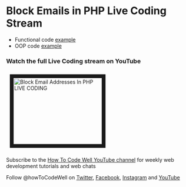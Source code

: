 # Block Emails in PHP Live Coding Stream

- Functional code [example](functional)
- OOP code [example](oop)

### Watch the full Live Coding stream on YouTube

<a href="https://youtu.be/3Hmq8sYi2HI" target="_blank"><img src="http://img.youtube.com/vi/3Hmq8sYi2HI/0.jpg" 
alt="Block Email Addresses In PHP LIVE CODING" width="240" style="margin:10px" height="180" border="10" /></a>

Subscribe to the <a href="https://www.youtube.com/user/howtocodewell" alt="Weekly web development tutorials and web chats from the How To Code Well YouTube Channel" >How To Code Well YouTube channel</a> for weekly web development tutorials and web chats

Follow @howToCodeWell on <a href="https://twitter.com/howToCodeWell" target="_blank">Twitter</a>, <a href="https://www.facebook.com/howtocodewell/" target="_blank">Facebook</a>, <a href="https://www.instagram.com/howtocodewell/" target="_blank">Instagram</a> and <a href="https://www.youtube.com/user/howtocodewell" target="_blank">YouTube</a>
